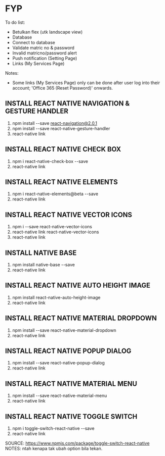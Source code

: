 # FYP

To do list:
- Betulkan flex (utk landscape view)
- Database
- Connect to database
- Validate matric no & password
- Invalid matricno/password alert
- Push notification (Setting Page)
- Links (My Services Page)

Notes:
- Some links (My Services Page) only can be done after user log into their account; 'Office 365 (Reset Password)' onwards.

INSTALL REACT NATIVE NAVIGATION & GESTURE HANDLER
-------------------------------------------------
1. npm install --save react-navigation@2.0.1
2. npm install --save react-native-gesture-handler
3. react-native link

INSTALL REACT NATIVE CHECK BOX
------------------------------
1. npm i react-native-check-box --save
2. react-native link

INSTALL REACT NATIVE ELEMENTS
-----------------------------
1. npm i react-native-elements@beta --save
2. react-native link

INSTALL REACT NATIVE VECTOR ICONS
---------------------------------
1. npm i --save react-native-vector-icons
2. react-native link react-native-vector-icons
2. react-native link

INSTALL NATIVE BASE
-------------------
1. npm install native-base --save
2. react-native link

INSTALL REACT NATIVE AUTO HEIGHT IMAGE
--------------------------------------
1. npm install react-native-auto-height-image
2. react-native link

INSTALL REACT NATIVE MATERIAL DROPDOWN
--------------------------------------
1. npm install --save react-native-material-dropdown
2. react-native link

INSTALL REACT NATIVE POPUP DIALOG
--------------------------------------
1. npm install --save react-native-popup-dialog
2. react-native link

INSTALL REACT NATIVE MATERIAL MENU
--------------------------------------
1. npm install --save react-native-material-menu
2. react-native link

INSTALL REACT NATIVE TOGGLE SWITCH
--------------------------------------
1. npm i toggle-switch-react-native --save
2. react-native link

SOURCE: https://www.npmjs.com/package/toggle-switch-react-native
NOTES: ntah kenapa tak ubah option bila tekan.
